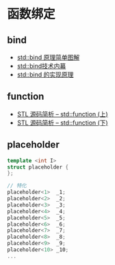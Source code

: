 # 函数绑定

## bind

- [std::bind 原理简单图解](https://blog.csdn.net/xiexievv/article/details/50517964)
- [std::bind技术内幕](https://www.cnblogs.com/qicosmos/p/3723388.html)
- [std::bind 的实现原理](http://blog.guorongfei.com/2017/01/27/bind-implementation/)

## function

- [STL 源码简析 – std::function (上)](https://xr1s.me/2019/01/15/stl-source-analyze-std-function-1/)
- [STL 源码简析 – std::function (下)](https://xr1s.me/2019/02/25/stl-source-analyze-std-function-2/)

## placeholder

```c++
template <int I>
struct placeholder {
};

// 特化
placeholder<1>  _1; 
placeholder<2>  _2; 
placeholder<3>  _3; 
placeholder<4>  _4; 
placeholder<5>  _5; 
placeholder<6>  _6; 
placeholder<7>  _7;
placeholder<8>  _8; 
placeholder<9>  _9; 
placeholder<10> _10;
...
```

